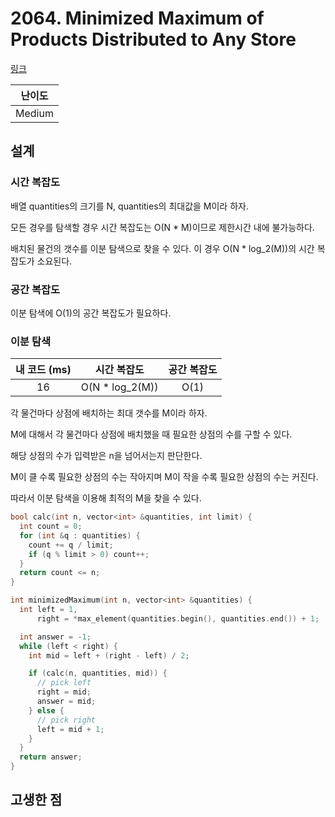 # 2064. Minimized Maximum of Products Distributed to Any Store

[링크](https://leetcode.com/problems/minimized-maximum-of-products-distributed-to-any-store/description/)

| 난이도 |
| :----: |
| Medium |

## 설계

### 시간 복잡도

배열 quantities의 크기를 N, quantities의 최대값을 M이라 하자.

모든 경우를 탐색할 경우 시간 복잡도는 O(N \* M)이므로 제한시간 내에 불가능하다.

배치된 물건의 갯수를 이분 탐색으로 찾을 수 있다. 이 경우 O(N \* log_2(M))의 시간 복잡도가 소요된다.

### 공간 복잡도

이분 탐색에 O(1)의 공간 복잡도가 필요하다.

### 이분 탐색

| 내 코드 (ms) |   시간 복잡도    | 공간 복잡도 |
| :----------: | :--------------: | :---------: |
|      16      | O(N \* log_2(M)) |    O(1)     |

각 물건마다 상점에 배치하는 최대 갯수를 M이라 하자.

M에 대해서 각 물건마다 상점에 배치했을 때 필요한 상점의 수를 구할 수 있다.

해당 상점의 수가 입력받은 n을 넘어서는지 판단한다.

M이 클 수록 필요한 상점의 수는 작아지며 M이 작을 수록 필요한 상점의 수는 커진다.

따라서 이분 탐색을 이용해 최적의 M을 찾을 수 있다.

```cpp
bool calc(int n, vector<int> &quantities, int limit) {
  int count = 0;
  for (int &q : quantities) {
    count += q / limit;
    if (q % limit > 0) count++;
  }
  return count <= n;
}

int minimizedMaximum(int n, vector<int> &quantities) {
  int left = 1,
      right = *max_element(quantities.begin(), quantities.end()) + 1;

  int answer = -1;
  while (left < right) {
    int mid = left + (right - left) / 2;

    if (calc(n, quantities, mid)) {
      // pick left
      right = mid;
      answer = mid;
    } else {
      // pick right
      left = mid + 1;
    }
  }
  return answer;
}
```

## 고생한 점
